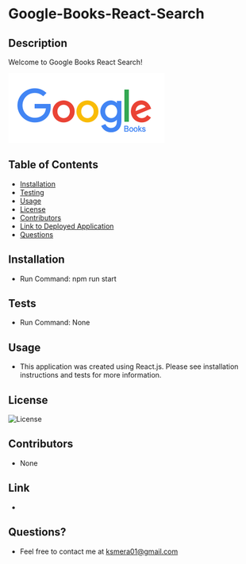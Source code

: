# Google-Books-React-Search

## Description

  Welcome to Google Books React Search!

  ![image description](./client/public/googlebooks.png)

  ## Table of Contents
  
  - [Installation](#installation)
  - [Testing](#tests)
  - [Usage](#usage)
  - [License](#license)
  - [Contributors](#contributors)
  - [Link to Deployed Application](#link)
  - [Questions](#questions)

  ## Installation

  - Run Command: npm run start

  ## Tests
  
  - Run Command: None

  ## Usage

  - This application was created using React.js. Please see installation instructions and tests for more information.

  ## License

  ![License](https://img.shields.io/badge/License-MIT-orange.svg)

  ## Contributors

  - None
  
  ## Link

  - 

  ## Questions? 
  
  - Feel free to contact me at ksmera01@gmail.com